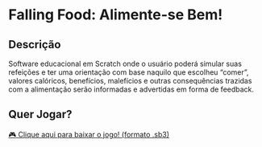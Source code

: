 # Falling Food: Alimente-se Bem!

## Descrição
Software educacional em Scratch  onde o usuário poderá simular suas refeições e ter uma orientação com base naquilo que escolheu “comer”, valores calóricos, benefícios, malefícios e outras consequências trazidas com a alimentação serão informadas e advertidas em forma de feedback.

## Quer Jogar?
[🎮 Clique aqui para baixar o jogo! (formato .sb3)](https://github.com/anddre0/falling-food/raw/master/Falling%20Food_%20Alimente-se%20Bem!.sb3)
